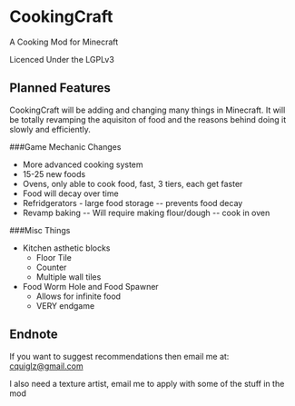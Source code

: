 CookingCraft
============

A Cooking Mod for Minecraft

Licenced Under the LGPLv3

Planned Features
----------------

CookingCraft will be adding and changing many things in Minecraft. It will be totally revamping the aquisiton of food and the reasons behind doing it slowly and efficiently.

###Game Mechanic Changes
 - More advanced cooking system
 - 15-25 new foods
 - Ovens, only able to cook food, fast, 3 tiers, each get faster
 - Food will decay over time
 - Refridgerators - large food storage -- prevents food decay
 - Revamp baking -- Will require making flour/dough -- cook in oven
 
 ###Misc Things
 - Kitchen asthetic blocks
	* Floor Tile
	* Counter
	* Multiple wall tiles
 - Food Worm Hole and Food Spawner
	* Allows for infinite food
	* VERY endgame
 
Endnote
----------------

If you want to suggest recommendations then email me at: cquiglz@gmail.com 

I also need a texture artist, email me to apply with some of the stuff in the mod
